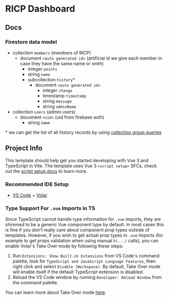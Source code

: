 # RICP Dashboard

## Docs

### Firestore data model

- collection `members` (members of RICP)
  - document `<auto generated id>` (artificial id we give each member in case they have the same name or smth) 
    - integer `points`
    - string `name`
    - subcollection `history`*
      - document `<auto generated id>`
        - integer `change`
        - timestamp `timestamp`
        - string `message`
        - string `adminName`
- collection `users` (admin users)
  - document `<uid>` (uid from firebase auth)
    - string `name`

\* we can get the list of all history records by using [collection group queries](https://firebase.google.com/docs/firestore/query-data/queries#collection-group-query)

## Project Info

This template should help get you started developing with Vue 3 and TypeScript in Vite. The template uses Vue 3 `<script setup>` SFCs, check out the [script setup docs](https://v3.vuejs.org/api/sfc-script-setup.html#sfc-script-setup) to learn more.

### Recommended IDE Setup

- [VS Code](https://code.visualstudio.com/) + [Volar](https://marketplace.visualstudio.com/items?itemName=Vue.volar)

### Type Support For `.vue` Imports in TS

Since TypeScript cannot handle type information for `.vue` imports, they are shimmed to be a generic Vue component type by default. In most cases this is fine if you don't really care about component prop types outside of templates. However, if you wish to get actual prop types in `.vue` imports (for example to get props validation when using manual `h(...)` calls), you can enable Volar's Take Over mode by following these steps:

1. Run `Extensions: Show Built-in Extensions` from VS Code's command palette, look for `TypeScript and JavaScript Language Features`, then right click and select `Disable (Workspace)`. By default, Take Over mode will enable itself if the default TypeScript extension is disabled.
2. Reload the VS Code window by running `Developer: Reload Window` from the command palette.

You can learn more about Take Over mode [here](https://github.com/johnsoncodehk/volar/discussions/471).
